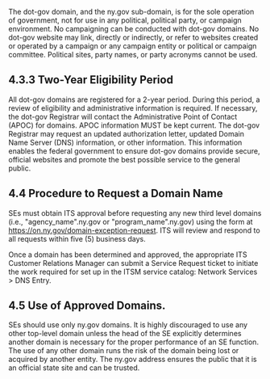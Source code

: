 The dot-gov domain, and the ny.gov sub-domain, is for the sole operation of government, not for use in any political, political party, or campaign environment. No campaigning can be conducted with dot-gov domains. No dot-gov website may link, directly or indirectly, or refer to websites created or operated by a campaign or any campaign entity or political or campaign committee. Political sites, party names, or party acronyms cannot be used.

## **4.3.3 Two-Year Eligibility Period**

All dot-gov domains are registered for a 2-year period. During this period, a review of eligibility and administrative information is required. If necessary, the dot-gov Registrar will contact the Administrative Point of Contact (APOC) for domains. APOC information MUST be kept current. The dot-gov Registrar may request an updated authorization letter, updated Domain Name Server (DNS) information, or other information. This information enables the federal government to ensure dot-gov domains provide secure, official websites and promote the best possible service to the general public.

## **4.4 Procedure to Request a Domain Name**

SEs must obtain ITS approval before requesting any new third level domains (i.e., "agency_name".ny.gov or "program_name".ny.gov) using the form at https://on.ny.gov/domain-exception-request. ITS will review and respond to all requests within five (5) business days.

Once a domain has been determined and approved, the appropriate ITS Customer Relations Manager can submit a Service Request ticket to initiate the work required for set up in the ITSM service catalog: Network Services > DNS Entry.

## **4.5 Use of Approved Domains.**

SEs should use only ny.gov domains. It is highly discouraged to use any other top-level domain unless the head of the SE explicitly determines another domain is necessary for the proper performance of an SE function. The use of any other domain runs the risk of the domain being lost or acquired by another entity. The ny.gov address ensures the public that it is an official state site and can be trusted.